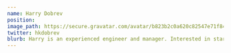 ```yaml
---
name: Harry Dobrev
position:
image_path: https://secure.gravatar.com/avatar/b823b2c0a620c82547e71f84cfa15682.png?s=300
twitter: hkdobrev
blurb: Harry is an experienced engineer and manager. Interested in startups, technology and improving processes.
---
```

